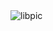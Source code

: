 <img src="https://github.com/ma-ilsi/ma-ilsi/assets/107931159/0b12cfa5-27a4-444a-bf58-da55dd385cbc" alt="libpic">
